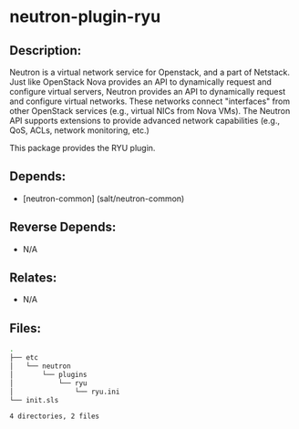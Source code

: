 # neutron-plugin-ryu

## Description:

Neutron is a virtual network service for Openstack, and a part of Netstack. Just like OpenStack Nova provides an API to dynamically request and configure virtual servers, Neutron provides an API to dynamically request and configure virtual networks. These networks connect "interfaces" from other OpenStack services (e.g., virtual NICs from Nova VMs). The Neutron API supports extensions to provide advanced network capabilities (e.g., QoS, ACLs, network monitoring, etc.)

This package provides the RYU plugin.

## Depends:

  -  [neutron-common] (salt/neutron-common)

## Reverse Depends:

  -  N/A

## Relates:

  -  N/A

## Files:

```bash
.
├── etc
│   └── neutron
│       └── plugins
│           └── ryu
│               └── ryu.ini
└── init.sls

4 directories, 2 files
```
